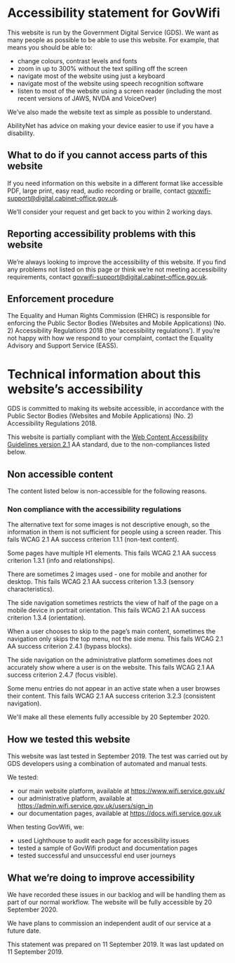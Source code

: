 # Accessibility statement for GovWifi
This website is run by the Government Digital Service (GDS). We want as many people as possible to be able to use this website. For example, that means you should be able to:

* change colours, contrast levels and fonts
* zoom in up to 300% without the text spilling off the screen
* navigate most of the website using just a keyboard
* navigate most of the website using speech recognition software
* listen to most of the website using a screen reader (including the most recent versions of JAWS, NVDA and VoiceOver)

We’ve also made the website text as simple as possible to understand.

AbilityNet has advice on making your device easier to use if you have a disability.

## What to do if you cannot access parts of this website
If you need information on this website in a different format like accessible PDF, large print, easy read, audio recording or braille, contact [govwifi-support@digital.cabinet-office.gov.uk](mailto:govwifi-support@digital.cabinet-office.gov.uk).

We’ll consider your request and get back to you within 2 working days.

## Reporting accessibility problems with this website
We’re always looking to improve the accessibility of this website. If you find any problems not listed on this page or think we’re not meeting accessibility requirements, contact [govwifi-support@digital.cabinet-office.gov.uk](mailto:govwifi-support@digital.cabinet-office.gov.uk).

## Enforcement procedure
The Equality and Human Rights Commission (EHRC) is responsible for enforcing the Public Sector Bodies (Websites and Mobile Applications) (No. 2) Accessibility Regulations 2018 (the ‘accessibility regulations’). If you’re not happy with how we respond to your complaint, contact the Equality Advisory and Support Service (EASS).

# Technical information about this website’s accessibility
GDS is committed to making its website accessible, in accordance with the Public Sector Bodies (Websites and Mobile Applications) (No. 2) Accessibility Regulations 2018.

This website is partially compliant with the [Web Content Accessibility Guidelines version 2.1](https://www.w3.org/TR/WCAG21/) AA standard, due to the non-compliances listed below.

## Non accessible content

The content listed below is non-accessible for the following reasons.

### Non compliance with the accessibility regulations

The alternative text for some images is not descriptive enough, so the information in them is not sufficient for people using a screen reader. This fails WCAG 2.1 AA success criterion 1.1.1 (non-text content).

Some pages have multiple H1 elements. This fails WCAG 2.1 AA success criterion 1.3.1 (info and relationships).

There are sometimes 2 images used - one for mobile and another for desktop. This fails WCAG 2.1 AA success criterion 1.3.3 (sensory characteristics).

The side navigation sometimes restricts the view of half of the page on a mobile device in portrait orientation. This fails WCAG 2.1 AA success criterion 1.3.4 (orientation).

When a user chooses to skip to the page’s main content, sometimes the navigation only skips the top menu, not the side menu. This fails WCAG 2.1 AA success criterion 2.4.1 (bypass blocks).

The side navigation on the administrative platform sometimes does not accurately show where a user is on the website. This fails WCAG 2.1 AA success criterion 2.4.7 (focus visible).

Some menu entries do not appear in an active state when a user browses their content. This fails WCAG 2.1 AA success criterion 3.2.3 (consistent navigation).

We'll make all these elements fully accessible by 20 September 2020.

## How we tested this website
This website was last tested in September 2019. The test was carried out by GDS developers using a combination of automated and manual tests.

We tested:

* our main website platform, available at <https://www.wifi.service.gov.uk/>
* our administrative platform, available at <https://admin.wifi.service.gov.uk/users/sign_in>
* our documentation pages, available at <https://docs.wifi.service.gov.uk>

When testing GovWifi, we:

* used Lighthouse to audit each page for accessibility issues
* tested a sample of GovWifi product and documentation pages
* tested successful and unsuccessful end user journeys

## What we’re doing to improve accessibility
We have recorded these issues in our backlog and will be handling them as part of our normal workflow. The website will be fully accessible by 20 September 2020.

We have plans to commission an independent audit of our service at a future date.

This statement was prepared on 11 September 2019. It was last updated on 11 September 2019.
